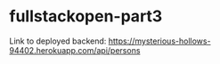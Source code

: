 # fullstackopen-part3

Link to deployed backend: <https://mysterious-hollows-94402.herokuapp.com/api/persons>
